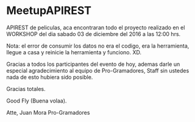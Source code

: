 # MeetupAPIREST

APIREST de peliculas, aca encontraran todo el proyecto realizado en el WORKSHOP del dia sabado 03 de diciembre del 2016 a las 12:00 hrs.

Nota: el error de consumir los datos no era el codigo, era la herramienta, llegue a casa y reinicie la herramienta y funciono. XD.

Gracias a todos los participantes del evento de hoy, ademas darle un especial agradecimiento al equipo de Pro-Gramadores, Staff sin ustedes nada de esto hubiera sido posible.

Gracias totales.

Good Fly (Buena volaa).

Atte,
Juan Mora
Pro-Gramadores
